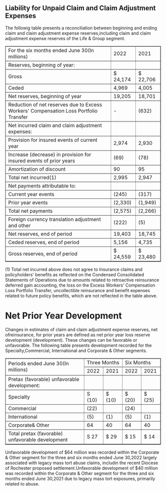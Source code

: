 ## Liability for Unpaid Claim and Claim Adjustment Expenses

The followig table presents a reconciliation between beginning and ending claim and claim adjustment expense reserves,including claim and claim adjustment expense reserves of the Life & Group segment.


<table border="1" ><tr>
<td colspan="1" rowspan="1">For the six months ended June 30(In millions)</td>
<td colspan="1" rowspan="1">2022</td>
<td colspan="1" rowspan="1">2021</td>
</tr><tr>
<td colspan="1" rowspan="1">Reserves, beginning of year:</td>
<td colspan="1" rowspan="1"></td>
<td colspan="1" rowspan="1"></td>
</tr><tr>
<td colspan="1" rowspan="1">Gross</td>
<td colspan="1" rowspan="1">&#36; 24,174</td>
<td colspan="1" rowspan="1">&#36; 22,706</td>
</tr><tr>
<td colspan="1" rowspan="1">Ceded</td>
<td colspan="1" rowspan="1">4,969</td>
<td colspan="1" rowspan="1">4,005</td>
</tr><tr>
<td colspan="1" rowspan="1">Net reserves, beginning of year</td>
<td colspan="1" rowspan="1">19,205</td>
<td colspan="1" rowspan="1">18,701</td>
</tr><tr>
<td colspan="1" rowspan="1">Reduction of net reserves due to Excess Workers' Compensation Loss Portfolio Transfer</td>
<td colspan="1" rowspan="1">-</td>
<td colspan="1" rowspan="1">(632)</td>
</tr><tr>
<td colspan="1" rowspan="1">Net incurred claim and claim adjustment expenses:</td>
<td colspan="1" rowspan="1"></td>
<td colspan="1" rowspan="1"></td>
</tr><tr>
<td colspan="1" rowspan="1">Provision for insured events of current year</td>
<td colspan="1" rowspan="1">2,974</td>
<td colspan="1" rowspan="1">2,930</td>
</tr><tr>
<td colspan="1" rowspan="1">Increase (decrease) in provision for insured events of prior years</td>
<td colspan="1" rowspan="1">(69)</td>
<td colspan="1" rowspan="1">(78)</td>
</tr><tr>
<td colspan="1" rowspan="1">Amortization of discount</td>
<td colspan="1" rowspan="1">90</td>
<td colspan="1" rowspan="1">95</td>
</tr><tr>
<td colspan="1" rowspan="1">Total net incurred(1)</td>
<td colspan="1" rowspan="1">2,995</td>
<td colspan="1" rowspan="1">2,947</td>
</tr><tr>
<td colspan="1" rowspan="1">Net payments attributable to:</td>
<td colspan="1" rowspan="1"></td>
<td colspan="1" rowspan="1"></td>
</tr><tr>
<td colspan="1" rowspan="1">Current year events</td>
<td colspan="1" rowspan="1">(245)</td>
<td colspan="1" rowspan="1">(317)</td>
</tr><tr>
<td colspan="1" rowspan="1">Prior year events</td>
<td colspan="1" rowspan="1">(2,330)</td>
<td colspan="1" rowspan="1">(1,949)</td>
</tr><tr>
<td colspan="1" rowspan="1">Total net payments</td>
<td colspan="1" rowspan="1">(2,575)</td>
<td colspan="1" rowspan="1">(2,266)</td>
</tr><tr>
<td colspan="1" rowspan="1">Foreign currency translation adjustment and other</td>
<td colspan="1" rowspan="1">(222)</td>
<td colspan="1" rowspan="1">(5)</td>
</tr><tr>
<td colspan="1" rowspan="1">Net reserves, end of period</td>
<td colspan="1" rowspan="1">19,403</td>
<td colspan="1" rowspan="1">18,745</td>
</tr><tr>
<td colspan="1" rowspan="1">Ceded reserves, end of period</td>
<td colspan="1" rowspan="1">5,156</td>
<td colspan="1" rowspan="1">4,735</td>
</tr><tr>
<td colspan="1" rowspan="1">Gross reserves, end of period</td>
<td colspan="1" rowspan="1">&#36; 24,559</td>
<td colspan="1" rowspan="1">&#36; 23,480</td>
</tr></table>

(1) Total net incurred above does not agree to Insurance claims and policyholders' benefits as reflected on the Condensed Consolidated Statements of Operations due to amounts related to retroactive reinsurance deferred gain accounting, the loss on the Excess Workers' Compensation Loss Portfolio Transfer, uncollectible reinsurance and benefit expenses related to future policy benefits, which are not reflected in the table above.

# Net Prior Year Development

Changes in estimates of claim and claim adjustment expense reserves, net ofreinsurance, for prior years are defined as net prior year loss reserve development (development). These changes can be favorable or unfavorable. The following table presents development recorded for the Specialty,Commercial, International and Corporate & Other segments.


<table border="1" ><tr>
<td colspan="1" rowspan="2">Periods ended June 30(In millions)</td>
<td colspan="2" rowspan="1">Three Months</td>
<td colspan="2" rowspan="1">Six Months</td>
</tr><tr>
<td colspan="1" rowspan="1">2022</td>
<td colspan="1" rowspan="1">2021</td>
<td colspan="1" rowspan="1">2022</td>
<td colspan="1" rowspan="1">2021</td>
</tr><tr>
<td colspan="1" rowspan="1">Pretax (favorable) unfavorable development:</td>
<td colspan="1" rowspan="1"></td>
<td colspan="1" rowspan="1"></td>
<td colspan="1" rowspan="1"></td>
<td colspan="1" rowspan="1"></td>
</tr><tr>
<td colspan="1" rowspan="1">Specialty</td>
<td colspan="1" rowspan="1">S (10)</td>
<td colspan="1" rowspan="1">&#36; (10)</td>
<td colspan="1" rowspan="1">&#36; (20)</td>
<td colspan="1" rowspan="1">&#36; (25)</td>
</tr><tr>
<td colspan="1" rowspan="1">Commercial</td>
<td colspan="1" rowspan="1">(22)</td>
<td colspan="1" rowspan="1"></td>
<td colspan="1" rowspan="1">(24)</td>
<td colspan="1" rowspan="1"></td>
</tr><tr>
<td colspan="1" rowspan="1">International</td>
<td colspan="1" rowspan="1">(5)</td>
<td colspan="1" rowspan="1">(1)</td>
<td colspan="1" rowspan="1">(5)</td>
<td colspan="1" rowspan="1">(1)</td>
</tr><tr>
<td colspan="1" rowspan="1">Corporate& Other</td>
<td colspan="1" rowspan="1">64</td>
<td colspan="1" rowspan="1">40</td>
<td colspan="1" rowspan="1">64</td>
<td colspan="1" rowspan="1">40</td>
</tr><tr>
<td colspan="1" rowspan="1">Total pretax (favorable) unfavorable development</td>
<td colspan="1" rowspan="1">S 27</td>
<td colspan="1" rowspan="1">&#36; 29</td>
<td colspan="1" rowspan="1">&#36; 15</td>
<td colspan="1" rowspan="1">&#36; 14</td>
</tr></table>

Unfavorable development of &#36;64 million was recorded within the Corporate & Other segment for the three and six months ended June 30,2022 largely associated with legacy mass tort abuse claims, includin the recent Diocese of Rochester proposed settlement.Unfavorable development of &#36;40 million was recorded within the Corporate & Other segment for the three and six months ended June 30,2021 due to legacy mass tort exposures, primarily related to abuse.

